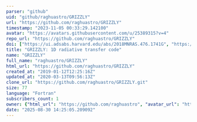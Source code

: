 ```yaml
---
parser: "github"
uid: "github/raghuastro/GRIZZLY"
url: "https://github.com/raghuastro/GRIZZLY"
timestamp: "2023-11-05 00:33:29.142100"
avatar: "https://avatars.githubusercontent.com/u/25389315?v=4"
repo_url: "https://github.com/raghuastro/GRIZZLY"
doi: ["https://ui.adsabs.harvard.edu/abs/2018MNRAS.476.1741G", "https://ui.adsabs.harvard.edu/abs/2023ascl.soft10012G/abstract"]
title: "GRIZZLY: 1D radiative transfer code"
name: "GRIZZLY"
full_name: "raghuastro/GRIZZLY"
html_url: "https://github.com/raghuastro/GRIZZLY"
created_at: "2019-01-12T12:25:16Z"
updated_at: "2020-03-13T09:56:13Z"
clone_url: "https://github.com/raghuastro/GRIZZLY.git"
size: 77
language: "Fortran"
subscribers_count: 1
owner: {"html_url": "https://github.com/raghuastro", "avatar_url": "https://avatars.githubusercontent.com/u/25389315?v=4", "login": "raghuastro", "type": "User"}
date: "2025-08-30 14:25:05.209092"
---
```

